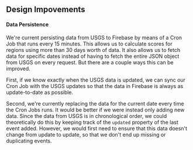 ## Design Impovements

#### Data Persistence

We're current persisting data from USGS to Firebase by means of a Cron Job that runs every 15 minutes. This allows us to calculate scores for regions using more than 30 days worth of data.  It also allows us to fetch data for specific dates instead of having to fetch the entire JSON object from USGS on every request.  But there are a couple ways this can be improved.

First, if we know exactly when the USGS data is updated, we can sync our Cron Job with the USGS updates so that the data in Firebase is always as update-to-date as possible.

Second, we're currently replacing the data for the current date every time the Cron Jobs runs. It would be better if we were instead only adding new data. Since the data from USGS is in chronological order, we could theoretically do this by keeping track of the `updated` property of the last event added.  However, we would first need to ensure that this data doesn't change from update to update, so that we don't end up missing or duplicating events.


